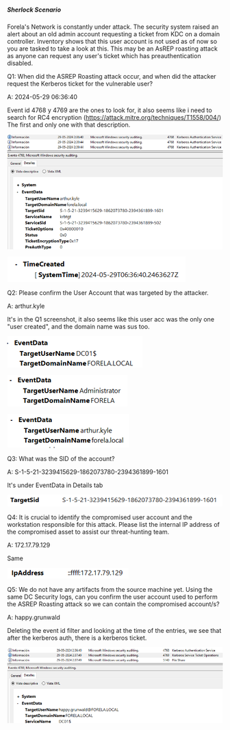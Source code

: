 
##### Sherlock Scenario

Forela's Network is constantly under attack. The security system raised an alert about an old admin account requesting a ticket from KDC on a domain controller. Inventory shows that this user account is not used as of now so you are tasked to take a look at this. This may be an AsREP roasting attack as anyone can request any user's ticket which has preauthentication disabled.


Q1: When did the ASREP Roasting attack occur, and when did the attacker request the Kerberos ticket for the vulnerable user?

A: 2024-05-29 06:36:40

Event id 4768 y 4769 are the ones to look for, it also seems like i need to search for RC4 encryption (https://attack.mitre.org/techniques/T1558/004/)
The first and only one with that description.

![](../../Img/Pasted%20image%2020250428190703.png)

![](../../Img/Pasted%20image%2020250428190719.png)

Q2: Please confirm the User Account that was targeted by the attacker.

A: arthur.kyle

It's in the Q1 screenshot, it also seems like this user acc was the only one "user created", and the domain name was sus too.

![](../../Img/Pasted%20image%2020250428190855.png)

![](../../Img/Pasted%20image%2020250428190909.png)

![](../../Img/Pasted%20image%2020250428190923.png)

Q3: What was the SID of the account?

A: S-1-5-21-3239415629-1862073780-2394361899-1601

It's under EventData in Details tab

![](../../Img/Pasted%20image%2020250428190937.png)

Q4: It is crucial to identify the compromised user account and the workstation responsible for this attack. Please list the internal IP address of the compromised asset to assist our threat-hunting team.

A: 172.17.79.129

Same

![](../../Img/Pasted%20image%2020250428191017.png)

Q5: We do not have any artifacts from the source machine yet. Using the same DC Security logs, can you confirm the user account used to perform the ASREP Roasting attack so we can contain the compromised account/s?

A: happy.grunwald

Deleting the event id filter and looking at the time of the entries, we see that after the kerberos auth, there is a kerberos ticket.

![](../../Img/Pasted%20image%2020250428191246.png)
